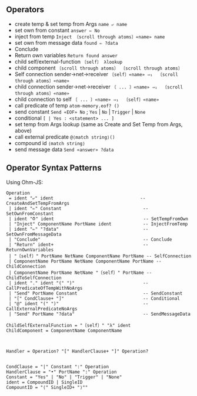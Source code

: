 ## Operators

- create temp & set temp from Args `name ⤶ name`
- set own from constant `answer ⇐ No`
- inject from temp `Inject 〔scroll through atoms〕«name» name`
- set own from message data `found ⇐ ?data`
- Conclude
- Return own variables `Return found answer`
- child self/external-function `〔self〕 λlookup`
- child component `〔scroll through atoms〕 〔scroll through atoms〕`
- Self connection sender->net->receiver `〔self〕«name» ⇒₁  〔scroll through atoms〕«name»`
- child connection sender->net->receiver `〔 ... 〕«name» ⇒₁  〔scroll through atoms〕«name»`
- child connection to self `〔 ... 〕«name» ⇒₁  〔self〕«name»`
- call predicate of temp `atom-memory.eof? ()`
- send constant `Send «EOF» No`  ; `Yes` | `No` |  `Trigger` | `None`
- conditional `[ | Yes : <statement> ... ]`
- set temp from Args lookup (same as Create and Set Temp from Args, above)
- call external predicate `@⟨match string⟩()`
- compound id `⟨match string⟩`
- send message data `Send «answer» ?data`

## Operator Syntax Patterns

Using Ohm-JS:

```
Operation
 = ident "⤶" ident                                 -- CreateAndSetTempFromArgs
 | ident "⇐" Constant                               -- SetOwnFromConstant
 | ident "⥀" ident                                  -- SetTempFromOwn
 | "Inject" ComponentName PortName ident            -- InjectFromTemp
 | ident "⇐" "?data"                                -- SetOwnFromMessageData
 | "Conclude"                                       -- Conclude
 | "Return" ident+                                  -- ReturnOwnVariables
 | "〔self〕" PortName NetName ComponentName PortName -- SelfConnection
 | ComponentName PortName NetName ComponentName PortName -- ChildConnection
 | ComponentName PortName NetName "〔self〕" PortName -- ChildToSelfConnection
 | ident "." ident "(" ")"                          -- CallPredicateOfTempWithNoArgs
 | "Send" PortName Constant                         -- SendConstant
 | "[" CondClause+ "]"                              -- Conditional
 | "@" ident "(" ")"                                -- CallExternalPredicateNoArgs
 | "Send" PortName "?data"                          -- SendMessageData
 
ChildSelfExternalFunction = "〔self〕" "λ" ident
ChildComponent = ComponentName ComponentName



Handler = Operation? "[" HandlerClause+ "]" Operation?


CondClause = "|" Constant ":" Operation
HandlerClause = "•" PortName ":" Operation
Constant = "Yes" | "No" | "Trigger" | "None"
ident = CompoundID | SingleID
CompountID = "⟨" SingleID+ "⟩""

```


  
